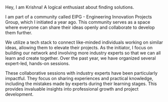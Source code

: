 Hey, I am Krishna! A logical enthusiast about finding solutions.

I am part of a community called EIPG - Engineering Innovation Projects Group, which I initiated a year ago. This community serves as a space where everyone can share their ideas openly and collaborate to develop them further.

We utilize a tech stack to connect like-minded individuals working on similar ideas, allowing them to elevate their projects. As the initiator, I focus on building our network and involving more industry experts so that we can all learn and create together. Over the past year, we have organized several expert-led, hands-on sessions.

These collaborative sessions with industry experts have been particularly impactful. They focus on sharing experiences and practical knowledge, including the mistakes made by experts during their learning stages. This provides invaluable insights into professional growth and project development.